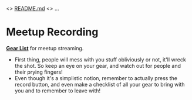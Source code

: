 <> [README.md](README.md) <> ...

# Meetup Recording

**[Gear List](meetup-streaming-kit-gear.md)** for meetup streaming.

* First thing, people will mess with you stuff obliviously or not, it'll wreck the shot. So keep an eye on your gear, and watch out for people and their prying fingers!
* Even though it's a simplistic notion, remember to actually press the record button, and even make a checklist of all your gear to bring with you and to remember to leave with!
